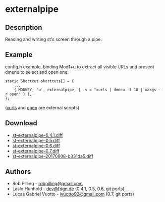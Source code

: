 externalpipe
============

Description
-----------

Reading and writing st's screen through a pipe.

Example
-------

config.h example, binding Mod1+u to extract all visible URLs and present
dmenu to select and open one:

	static Shortcut shortcuts[] = {
		...
		{ MODKEY, 'u', externalpipe, { .v = "xurls | dmenu -l 10 | xargs -r open" } },
	};

([xurls](https://raw.github.com/bobrippling/perlbin/master/xurls) and
[open](https://github.com/bobrippling/open) are external scripts)


Download
--------

* [st-externalpipe-0.4.1.diff](st-externalpipe-0.4.1.diff)
* [st-externalpipe-0.5.diff](st-externalpipe-0.5.diff)
* [st-externalpipe-0.6.diff](st-externalpipe-0.6.diff)
* [st-externalpipe-0.7.diff](st-externalpipe-0.7.diff)
* [st-externalpipe-20170608-b331da5.diff](st-externalpipe-20170608-b331da5.diff)

Authors
-------

 * Rob Pilling - <robpilling@gmail.com>
 * Laslo Hunhold - <dev@frign.de> (0.4.1, 0.5, 0.6, git ports)
 * Lucas Gabriel Vuotto - <lvuotto92@gmail.com> (0.7, git ports)
